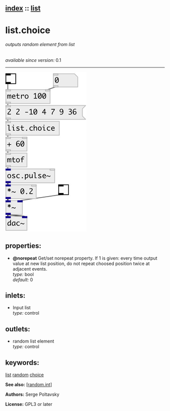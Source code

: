 [index](index.html) :: [list](category_list.html)
---

# list.choice

###### outputs random element from list

*available since version:* 0.1

---




[![example](../examples/img/list.choice.jpg)](../examples/pd/list.choice.pd)







## properties:

* **@norepeat** 
Get/set norepeat property. If 1 is given: every time output value at new list position,
do not repeat choosed position twice at adjacent events.<br>
_type:_ bool<br>
_default:_ 0<br>



## inlets:

* Input list<br>
_type:_ control



## outlets:

* random list element<br>
_type:_ control



## keywords:

[list](keywords/list.html)
[random](keywords/random.html)
[choice](keywords/choice.html)



**See also:**
[\[random.int\]](random.int.html)




**Authors:** Serge Poltavsky




**License:** GPL3 or later





